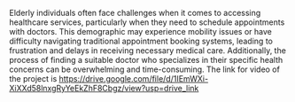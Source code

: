 Elderly individuals often face challenges when it comes to accessing healthcare services, particularly when they need to schedule appointments with doctors. This demographic may experience mobility issues or have difficulty navigating traditional appointment booking systems, leading to frustration and delays in receiving necessary medical care. Additionally, the process of finding a suitable doctor who specializes in their specific health concerns can be overwhelming and time-consuming.
The link for video of the project is 
https://drive.google.com/file/d/1IEmWXi-XiXXd58lnxgRyYeEkZhF8Cbgz/view?usp=drive_link

